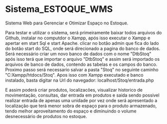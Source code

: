 # Sistema_ESTOQUE_WMS
Sistema Web para Gerenciar e Otimizar Espaço no Estoque.

Para testar e utilizar o sistema, será primeiramente baixar todos arquivos do Github, instalar no computdor o Xampp, após isso executar o Xampp e apertar em start Sql e start Apache. clicar no botão admin que fica do lado do botão start do SQL, onde será direcionado a pagina do banco de dados. Será necessário criar um novo banco de dados com o nome "DtbStoq" após isso terá que importar o arquivo "DtbStoq" e assim será importado os arquivos de banco de dados, contendo as tabelas e os campos do banco. Proximo passo será necessario salvar a pasta "Stoq" no seguinte caminho "C:Xampp/htdocs/Stoq".  Apos isso com Xampp executado e banco instalado, basta digitar na Url do navegador: localhost/Stoq/entrada.php 

E assim poderá criar produtos, localizacões, visualizar historico de movimentação, consultas, dar entrada em produtos e saida sendo possivel realizar entrada de apenas uma unidade por vez onde será apresentado a localização que terá menor sobra de espaço para o produto armazenado, tendo melhor aproveitamento do espaço e diminuindo o volume desnecessário de produtos no estoque.
